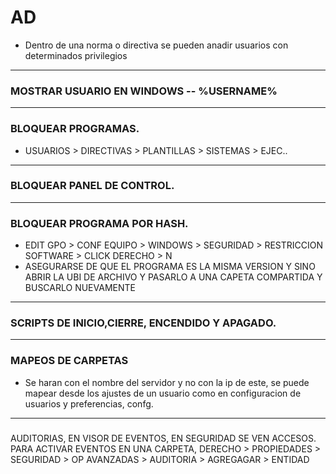 # AD
- Dentro de una norma o directiva se pueden anadir usuarios con determinados privilegios
------------------------------------------------------
### MOSTRAR USUARIO EN WINDOWS -- %USERNAME%
------------------------------------------------------
### BLOQUEAR PROGRAMAS.
- USUARIOS > DIRECTIVAS > PLANTILLAS > SISTEMAS > EJEC..
------------------------------------------------------
### BLOQUEAR PANEL DE CONTROL.
------------------------------------------------------
### BLOQUEAR PROGRAMA POR HASH.
- EDIT GPO > CONF EQUIPO > WINDOWS > SEGURIDAD > RESTRICCION SOFTWARE > CLICK DERECHO > N
- ASEGURARSE DE QUE EL PROGRAMA ES LA MISMA VERSION Y SINO ABRIR LA UBI DE ARCHIVO Y PASARLO A UNA CAPETA COMPARTIDA Y BUSCARLO NUEVAMENTE 
-------------------------------------------------------
### SCRIPTS DE INICIO,CIERRE, ENCENDIDO Y APAGADO.
-------------------------------------------------------
### MAPEOS DE CARPETAS
- Se haran con el nombre del servidor y no con la ip de este, se puede mapear desde los ajustes de un usuario como en configuracion de usuarios y preferencias, confg.
-------------------------------------------------------
###
AUDITORIAS, EN VISOR DE EVENTOS, EN SEGURIDAD SE VEN ACCESOS.
PARA ACTIVAR EVENTOS EN UNA CARPETA, DERECHO > PROPIEDADES > SEGURIDAD > OP AVANZADAS > AUDITORIA > AGREGAGAR > ENTIDAD
